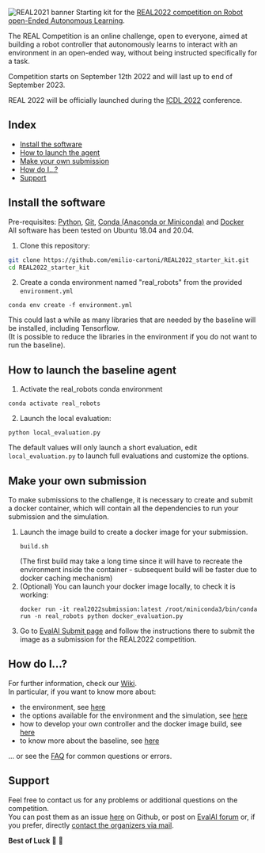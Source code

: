 ![REAL2021 banner](https://raw.githubusercontent.com/wiki/emilio-cartoni/REAL2021_starter_kit/images/banner2021.gif)
Starting kit for the [REAL2022 competition on Robot open-Ended Autonomous Learning](https://eval.ai/web/challenges/challenge-page/1858/overview).

The REAL Competition is an online challenge, open to everyone, aimed at building a robot controller that autonomously learns to interact with an environment in an open-ended way, without being instructed specifically for a task.  

Competition starts on September 12th 2022 and will last up to end of September 2023.  

REAL 2022 will be officially launched during the [ICDL 2022](https://icdl2022.qmul.ac.uk/) conference.  

## Index
* [Install the software](#install-the-software)
* [How to launch the agent](#how-to-launch-the-baseline-agent)
* [Make your own submission](#make-your-own-submission)
* [How do I...?](#how-do-i)
* [Support](#support)

## Install the software
Pre-requisites: [Python](https://www.python.org/), [Git](https://git-scm.com/), [Conda (Anaconda or Miniconda)](https://www.anaconda.com/products/individual) and [Docker](https://www.docker.com/)   
All software has been tested on Ubuntu 18.04 and 20.04.  

1. Clone this repository:  
```bash
git clone https://github.com/emilio-cartoni/REAL2022_starter_kit.git  
cd REAL2022_starter_kit
```

2. Create a conda environment named "real_robots" from the provided `environment.yml`  
```
conda env create -f environment.yml
```
This could last a while as many libraries that are needed by the baseline will be installed, including Tensorflow.  
(It is possible to reduce the libraries in the environment if you do not want to run the baseline).  

## How to launch the baseline agent
1. Activate the real_robots conda environment  
```
conda activate real_robots
```
2. Launch the local evaluation:  
```
python local_evaluation.py
```

The default values will only launch a short evaluation, edit `local_evaluation.py` to launch full evaluations and customize the options.

## Make your own submission
To make submissions to the challenge, it is necessary to create and submit a docker container, which will contain all the dependencies to run your submission and the simulation.  
1. Launch  the image build to create a docker image for your submission.   
    ```
    build.sh
    ```
    (The first build may take a long time since it will have to recreate the environment inside the container - subsequent build will be faster due to docker caching mechanism)  
2. (Optional) You can launch your docker image locally, to check it is working:
    ```
    docker run -it real2022submission:latest /root/miniconda3/bin/conda run -n real_robots python docker_evaluation.py
    ```
3. Go to [EvalAI Submit page](https://eval.ai/web/challenges/challenge-page/1858/submission) and follow the instructions there to submit the image as a submission for the REAL2022 competition.  


## How do I...?
For further information, check our [Wiki](https://github.com/emilio-cartoni/REAL2022_starter_kit/wiki).  
In particular, if you want to know more about:
- the environment, see [here](https://github.com/emilio-cartoni/REAL2022_starter_kit/wiki/REAL-Environment)
- the options available for the environment and the simulation, see [here](https://github.com/emilio-cartoni/REAL2022_starter_kit/wiki/Environment-options-and-simplifications)
- how to develop your own controller and the docker image build, see [here](https://github.com/emilio-cartoni/REAL2022_starter_kit/wiki/Submissions)  
- to know more about the baseline, see [here](https://github.com/emilio-cartoni/REAL2022_starter_kit/wiki/Baseline)  

... or see the [FAQ](https://github.com/emilio-cartoni/REAL2022_starter_kit/wiki/FAQ) for common questions or errors.

## Support
Feel free to contact us for any problems or additional questions on the competition.  
You can post them as an issue [here](https://github.com/emilio-cartoni/REAL2022_starter_kit/issues) on Github, or post on [EvalAI forum](https://evalai-forum.cloudcv.org/) or, if you prefer, directly [contact the organizers via mail](mailto:emilio.cartoni@yahoo.it?subject=[REAL2022]%20Question).


**Best of Luck** :tada: :tada:
